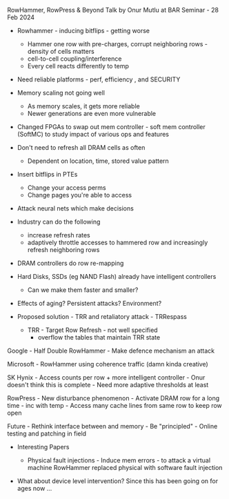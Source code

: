 RowHammer, RowPress & Beyond
Talk by Onur Mutlu at BAR Seminar - 28 Feb 2024

- Rowhammer - inducing bitflips - getting worse
    - Hammer one row with pre-charges, corrupt neighboring rows - density of cells matters
    - cell-to-cell coupling/interference
    - Every cell reacts differently to temp

- Need reliable platforms - perf, efficiency , and SECURITY

- Memory scaling not going well
    - As memory scales, it gets more reliable
    - Newer generations are even more vulnerable

- Changed FPGAs to swap out mem controller - soft mem controller (SoftMC) to study impact of various ops and features

- Don't need to refresh all DRAM cells as often
    - Dependent on location, time, stored value pattern

- Insert bitflips in PTEs
    - Change your access perms
    - Change pages you're able to access
- Attack neural nets which make decisions

- Industry can do the following
    - increase refresh rates
    - adaptively throttle accesses to hammered row and increasingly refresh neighboring rows

- DRAM controllers do row re-mapping

- Hard Disks, SSDs (eg NAND Flash) already have intelligent controllers
    - Can we make them faster and smaller?

- Effects of aging? Persistent attacks? Environment?

- Proposed solution - TRR and retaliatory attack - TRRespass
    - TRR - Target Row Refresh - not well specified
        - overflow the tables that maintain TRR state

Google - Half Double RowHammer
    - Make defence mechanism an attack

Microsoft - RowHammer using coherence traffic (damn kinda creative) 

SK Hynix - Access counts per row + more intelligent controller
    - Onur doesn't think this is complete
    - Need more adaptive thresholds at least

RowPress 
    - New disturbance phenomenon
    - Activate DRAM row for a long time
    - inc with temp
    - Access many cache lines from same row to keep row open

Future
    - Rethink interface between and memory
    - Be "principled"
    - Online testing and patching in field

- Interesting Papers
    - Physical fault injections - Induce mem errors  - to attack a virtual machine
        RowHammer replaced physical with software fault injection

- What about device level intervention? Since this has been going on for ages now ...

